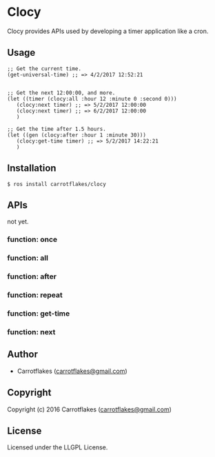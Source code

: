 # Clocy

Clocy provides APIs used by developing a timer application like a cron.

## Usage

``` LISP
;; Get the current time.
(get-universal-time) ;; => 4/2/2017 12:52:21


;; Get the next 12:00:00, and more.
(let ((timer (clocy:all :hour 12 :minute 0 :second 0)))
   (clocy:next timer) ;; => 5/2/2017 12:00:00
   (clocy:next timer) ;; => 6/2/2017 12:00:00
   )

;; Get the time after 1.5 hours.
(let ((gen (clocy:after :hour 1 :minute 30)))
   (clocy:get-time timer) ;; => 5/2/2017 14:22:21
   )
```

## Installation

```
$ ros install carrotflakes/clocy
```

## APIs
not yet.

### function: once
### function: all
### function: after
### function: repeat
### function: get-time
### function: next


## Author

* Carrotflakes (carrotflakes@gmail.com)

## Copyright

Copyright (c) 2016 Carrotflakes (carrotflakes@gmail.com)

## License

Licensed under the LLGPL License.
